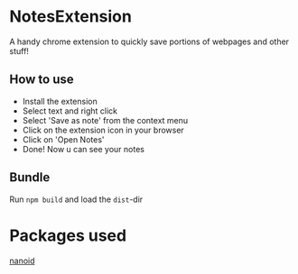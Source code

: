 # NotesExtension
A handy chrome extension to quickly save portions of webpages and other stuff!

## How to use
- Install the extension
- Select text and right click
- Select 'Save as note' from the context menu
- Click on the extension icon in your browser
- Click on 'Open Notes'
- Done! Now u can see your notes

## Bundle
Run `npm build` and load the `dist`-dir

# Packages used
[nanoid](https://www.npmjs.com/package/nanoid#comparison-with-uuid)